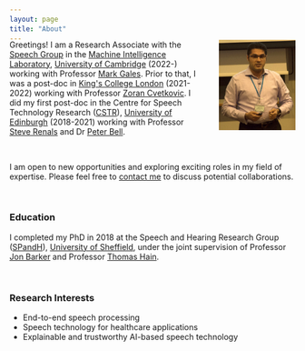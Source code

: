 ```yaml
---
layout: page
title: "About"
---
```

<div style="margin-top: -20px;">
<img src="/files/Thumbnail.png" alt="UKSpeech2017" style="width: 26.7%; margin-left: 35px; float: right;">
</div>




Greetings! I am a Research Associate with the [Speech Group](https://mi.eng.cam.ac.uk/Main/Speech/WebHome) in the [Machine Intelligence Laboratory](https://mi.eng.cam.ac.uk/), <u>University of Cambridge</u> (2022-) working with Professor [Mark Gales](http://mi.eng.cam.ac.uk/~mjfg/). Prior to that, I was a post-doc in <u>King's College London</u> (2021-2022) working with Professor [Zoran Cvetkovic](https://www.kcl.ac.uk/people/zoran-cvetkovic). I did my first post-doc in the Centre for Speech Technology Research ([CSTR](https://www.cstr.ed.ac.uk/)), <u>University of Edinburgh</u> (2018-2021) working with Professor [Steve Renals](https://www.research.ed.ac.uk/en/persons/stephen-renals) and Dr [Peter Bell](https://www.research.ed.ac.uk/en/persons/peter-bell). 

<br>

<i class='fas fa-lightbulb'></i> I am open to new opportunities and exploring exciting roles in my field of expertise. Please feel free to [contact me](mailto:erfan.loweimi@gmail.com) to discuss potential collaborations.

<br>

### Education ###
I completed my PhD in 2018 at the Speech and Hearing Research Group ([SPandH](https://www.sheffield.ac.uk/dcs/research/groups/spandh)), <u>University of Sheffield</u>, under the joint supervision of Professor [Jon Barker](http://staffwww.dcs.shef.ac.uk/people/J.Barker/) and Professor [Thomas Hain](https://staffwww.dcs.shef.ac.uk/people/T.Hain/).

<!-- I received my <u>MSc</u> and <u>BSc</u> degrees from Amirkabir University of Technology (Tehran Polytechnic) and Shahid Chamran University of Ahvaz, respectively, with both degrees in Electronics Engineering. My MSc dissertation supervisor and advisor were Professor [Seyed Mohammad Ahadi](https://www.linkedin.com/in/seyed-mohammad-ahadi-7a8b4435/?originalSubdomain=ir) and Professor [Hamid Sheikhadeh](https://www.linkedin.com/in/hamid-sheikhzadeh-ba2a7748/?originalSubdomain=ca). -->

<br>

### Research Interests ###
  * End-to-end speech processing
  * Speech technology for healthcare applications
  * Explainable and trustworthy AI-based speech technology
